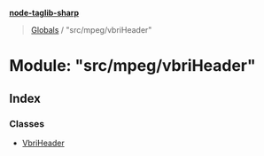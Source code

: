 **[node-taglib-sharp](../README.md)**

> [Globals](../globals.md) / "src/mpeg/vbriHeader"

# Module: "src/mpeg/vbriHeader"

## Index

### Classes

* [VbriHeader](../classes/_src_mpeg_vbriheader_.vbriheader.md)
